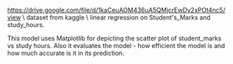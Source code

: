 https://drive.google.com/file/d/1kaCeuAOM436uA5QMjcrEwDy2xPOt4nc5/view \ 
dataset from kaggle \ 
linear regression on Student's_Marks and study_hours.


This model uses Matplotlib for depicting the scatter plot of student_marks vs study hours.
Also it evaluates the model - how efficient the model is and how much accurate is it in its prediction.

